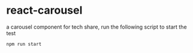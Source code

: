 # react-carousel
a carousel component for tech share, run the following script to start the test
```
npm run start
```

